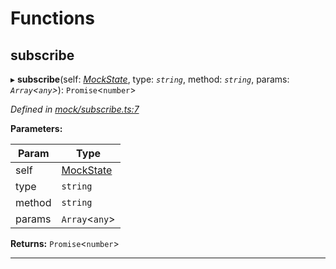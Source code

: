 

# Functions

<a id="subscribe"></a>

##  subscribe

▸ **subscribe**(self: *[MockState](_mock_types_d_.md#mockstate)*, type: *`string`*, method: *`string`*, params: *`Array`<`any`>*): `Promise`<`number`>

*Defined in [mock/subscribe.ts:7](https://github.com/polkadot-js/api/blob/02aba14/packages/api-provider/src/mock/subscribe.ts#L7)*

**Parameters:**

| Param | Type |
| ------ | ------ |
| self | [MockState](_mock_types_d_.md#mockstate) |
| type | `string` |
| method | `string` |
| params | `Array`<`any`> |

**Returns:** `Promise`<`number`>

___

